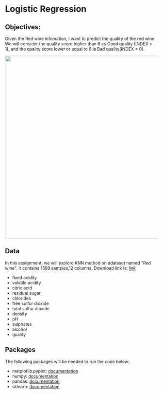 # Logistic Regression
## Objectives:
Given the Red wine infomation, I want to predict the quality of the red wine. We will consider the quality score higher than 6 as Good quality (INDEX = 1), and the quality score lower or equal to 6 is Bad quality(INDEX = 0).

<img src="https://miro.medium.com/max/800/1*UgYbimgPXf6XXxMy2yqRLw.png" width="1000" height="600">


## Data
In this assignment, we will explore KNN method on adataset named "Red wine". It contains 1599 samples,12 columns. Download link is: [link](https://archive.ics.uci.edu/ml/datasets/wine+quality)
* fixed acidity
* volatile acidity
* citric acid
* residual sugar
* chlorides
* free sulfur dioxide
* total sulfur dioxide
* density
* pH
* sulphates
* alcohol
* quality

## Packages
The following packages will be needed to run the code below:

*   matplotlib.pyplot: [documentation](https://matplotlib.org/stable/api/_as_gen/matplotlib.pyplot.html)
*   numpy: [documentation](https://numpy.org/devdocs/)
*   pandas: [documentation](https://pandas.pydata.org/docs/)
*   sklearn: [documentation](https://scikit-learn.org/stable/)
